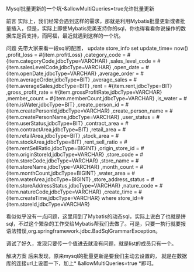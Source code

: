 Mysql批量更新的一个坑-&allowMultiQueries=true允许批量更新

前言
        实际上，我们经常会遇到这样的需求，那就是利用Mybatis批量更新或者批量插入，但是，实际上即使Mybatis完美支持你的sql，你也得看看你说操作的数据库是否支持，而阿福，最近就遇到这样的一个坑。

问题
        先带大家来看一段sql的配置，
<update id="updateAll" parameterType="java.util.List">
    <foreach collection="list" separator=";" open="" close="" index="index" item="item">
        update store_info
        set
        update_time= now()
        <if test="item.profitLoss!=null">,profit_loss = #{item.profitLoss}</if>
        <if test="item.categoryCode!=null">,category_code = #{item.categoryCode,jdbcType=VARCHAR}</if>
        <if test="item.salesLevelCode!=null">,sales_level_code = #{item.salesLevelCode,jdbcType=VARCHAR}</if>
        <if test="item.openDate!=null">,open_date = #{item.openDate,jdbcType=VARCHAR}</if>
        <if test="item.averageOrder!=null">,average_order = #{item.averageOrder,jdbcType=BIT}</if>
        <if test="item.averageSales!=null">,average_sales = #{item.averageSales,jdbcType=BIT}</if>
        <if test="item.rent!=null">,rent = #{item.rent,jdbcType=BIT}</if>
        <if test="item.grossProfitRate!=null">,gross_profit_rate = #{item.grossProfitRate,jdbcType=VARCHAR}</if>
        <if test="item.memberCount!=null">,member_count = #{item.memberCount,jdbcType=VARCHAR}</if>
        <if test="item.isWater!=null">,is_water = #{item.isWater,jdbcType=BIT}</if>
        <if test="item.createPersonId!=null">,create_person_id = #{item.createPersonId,jdbcType=VARCHAR}</if>
        <if test="item.createPersonName!=null">,create_person_name = #{item.createPersonName,jdbcType=VARCHAR}</if>
        <if test="item.userStatus!=null">,user_status = #{item.userStatus,jdbcType=BIT}</if>
        <if test="item.contractArea!=null">,contract_area = #{item.contractArea,jdbcType=BIT}</if>
        <if test="item.retailArea!=null">,retail_area = #{item.retailArea,jdbcType=BIT}</if>
        <if test="item.stockArea!=null">,stock_area = #{item.stockArea,jdbcType=BIT}</if>
        <if test="item.rentSellRatio!=null">,rent_sell_ratio = #{item.rentSellRatio,jdbcType=BIGINT}</if>
        <if test="item.originStoreId!=null">,origin_store_id = #{item.originStoreId,jdbcType=VARCHAR}</if>
        <if test="item.storeCode!=null">,store_code = #{item.storeCode,jdbcType=VARCHAR}</if>
        <if test="item.storeName!=null">,store_name = #{item.storeName,jdbcType=VARCHAR}</if>
        <if test="item.monthCount!=null">,month_count = #{item.monthCount,jdbcType=BIGINT}</if>
        <if test="item.waterArea!=null">,water_area = #{item.waterArea,jdbcType=BIGINT}</if>
        <if test="item.storeAddressStatus!=null">,store_address_status = #{item.storeAddressStatus,jdbcType=VARCHAR}</if>
        <if test="item.natureCode!=null">,nature_code = #{item.natureCode,jdbcType=VARCHAR}</if>
        <if test="item.createTime!=null">,create_time = #{item.createTime,jdbcType=VARCHAR}</if>
        where store_id=#{item.storeId,jdbcType=VARCHAR}
    </foreach>
</update>

看似似乎没有一点问题，这里用到了Mybatis的动态sql，实际上说白了也就是拼sql，不过这个繁杂的工作交给Mybatis帮我们去做了。可是，只要一执行就要报语法错误,org.springframework.jdbc.BadSqlGrammarException。

调试了好久，发现只要传一个值进去就没有问题，就是list的成员只有一个。

解决方案
        后来发现，原来mysql的批量更新是要我们主动去设置的， 就是在数据库的连接url上设置一下，加上* &allowMultiQueries=true *即可。
